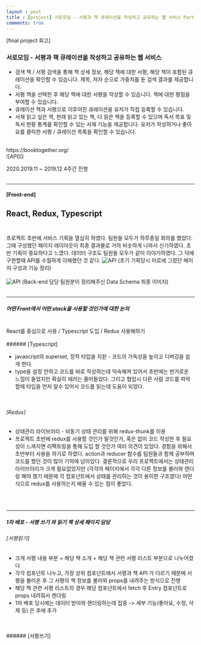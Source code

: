 ```yaml
---
layout : post
title : [project] 서로모임 - 서평과 책 큐레이션을 작성하고 공유하는 웹 서비스 Part1
comments: true
---
```

[final project 회고]
### 서로모임 - 서평과 책 큐레이션을 작성하고 공유하는 웹 서비스
- 검색 책 / 서평 검색을 통해 책 상세 정보, 해당 책에 대한 서평, 해당 책이 포함된 큐레이션을 확인할 수 있습니다. 제목, 저자 순으로 가중치를 둔 검색 결과를 제공합니다.
- 서평 책을 선택한 후 해당 책에 대한 서평을 작성할 수 있습니다. 책에 대한 평점을 부여할 수 있습니다.
- 큐레이션 책과 서평으로 이루어진 큐레이션을 유저가 직접 등록할 수 있습니다.
- 서재 읽고 싶은 책, 현재 읽고 있는 책, 다 읽은 책을 등록할 수 있으며 독서 목표 및 독서 현황 통계를 확인할 수 있는 서재 기능을 제공합니다. 유저가 작성하거나 좋아요를 클릭한 서평 / 큐레이션 목록을 확인할 수 있습니다.
<br/>
https://booktogether.org/
<br/>
![API](<http://ginsum.github.io/images/2019-12-12-14-17.png>)

2020.2019.11 ~ 2019.12 4주간 진행
<br/>
<br/>

---
#### [Front-end]
React, Redux, Typescript
<br/>
<br/>
---

프로젝트 초반에 서비스 기획을 열심히 하였다. 팀원들 모두가 하루종일 회의를 했었다. 그때 구성했던 페이지 레이아웃이 최종 결과물로 거의 비슷하게 나와서 신기하였다. 초반 기획이 중요하다고 느꼈다. 데이터 구조도 팀원들 모두가 같이 이야기하였다. 그 덕에 구현할때 API를 수월하게 이해했던 것 같다.
![API](<http://ginsum.github.io/images/2019-12-11-20-45-47.png>)
(초기 기획당시 미로에 그렸던 페이지 구성과 기능 정리)
<br/>
<br/>
![API](<http://ginsum.github.io/images/2019-12-11-20-28.png>)
(Back-end 담당 팀원분이 정리해주신 Data Schema 최종 이미지)
<br/>
<br/>

---
##### 어떤 Front에서 어떤 stack을 사용할 것인가에 대한 논의
<br/>
React를 중심으로 사용 / Typescript 도입 / Redux 사용해하기
<br/>
<br/>
###### [Typescript]

- javascript의 superset, 정적 타입을 지원 - 코드의 가독성을 높이고 디버깅을 쉽게 한다 
- type을 설정 안하고 코드를 바로 작성하는데 익숙해져 있어서 초반에는 번거로운 느낌이 들었지만 확실히 에러는 줄어들었다. 그리고 협업시 다른 사람 코드를 파악할때 타입을 먼저 알수 있어서 코드를 읽는데 도움이 되었다. 
<br/>

###### [Redux] 

- 상태관리 라이브러리 - 비동기 상태 관리를 위해 redux-thunk를 이용
- 프로젝트 초반에 redux를 사용할 것인가 말것인가, 혹은 없이 코드 작성한 후 필요성이 느껴지면 리팩토링을 통해 도입 할 것인가 여러 의견이 있었다. 경험을 위해서 초반부터 사용을 하기로 하였다. action과 reducer 함수를 팀원들과 함께 공부하며 코드를 짰던 것이 많이 기억에 남아있다. 결론적으로 우리 프로젝트에서는 상태관리 라이브러리가 크게 필요없었지만 (각각의 페이지에서 각각 다른 정보를 불러와 렌더링 해야 했기 때문에 각 컴포넌트에서 상태를 관리하는 것이 용이한 구조였다) 어떤 식으로 redux를 사용하는지 배울 수 있는 점이 좋았다.
<br/>
<br/>

---
##### 1차 배포 - 서평 쓰기 와 읽기 책 상세 페이지 담당

###### [서평읽기]
- 크게 서평 내용 부분 + 해당 책 소개 + 해당 책 관련 서평 리스트 부분으로 나누어졌다
- 각각 컴포넌트 나누고, 가장 상위 컴포넌트에서 서평과 책 API 가 다르기 때문에 서평을 불러온 후 그 서평의 책 정보를 불러와 props를 내려주는 방식으로 진행
- 해당 책 관련 서평 리스트의 경우 해당 컴포넌트에서 fetch 후 Entry 컴포넌트로 props 내려줘서 렌더링
- 1차 배포 당시에는 데이터 받아와 렌더링하는데 집중 -> 세부 기능(좋아요, 수정, 삭제 등) 은 후에 추가
<br/>
<br/>
###### [서평쓰기]













